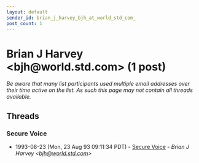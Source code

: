 ```yaml
---
layout: default
sender_id: brian_j_harvey_bjh_at_world_std_com_
post_count: 1
---
```


# Brian J Harvey <bjh<span>@</span>world.std.com> (1 post)

_Be aware that many list participants used multiple email addresses over their time active on the list. As such this page may not contain all threads available._

## Threads

### Secure Voice
+ 1993-08-23 (Mon, 23 Aug 93 09:11:34 PDT) - [Secure Voice](/archive/1993/08/7192262e9d26dd87d85d928d8ccb8e4d149e6956c0b3012668f09c04b978b668) - _Brian J Harvey \<bjh@world.std.com\>_

